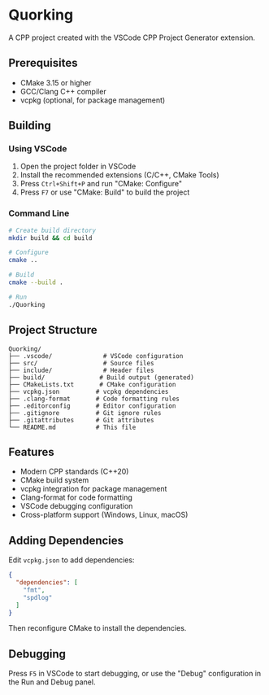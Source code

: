 # Quorking

A CPP project created with the VSCode CPP Project Generator extension.

## Prerequisites

- CMake 3.15 or higher
- GCC/Clang C++ compiler
- vcpkg (optional, for package management)

## Building

### Using VSCode

1. Open the project folder in VSCode
2. Install the recommended extensions (C/C++, CMake Tools)
3. Press `Ctrl+Shift+P` and run "CMake: Configure"
4. Press `F7` or use "CMake: Build" to build the project

### Command Line

```bash
# Create build directory
mkdir build && cd build

# Configure
cmake ..

# Build
cmake --build .

# Run
./Quorking
```

## Project Structure

```
Quorking/
├── .vscode/              # VSCode configuration
├── src/                  # Source files
├── include/              # Header files
├── build/               # Build output (generated)
├── CMakeLists.txt       # CMake configuration
├── vcpkg.json          # vcpkg dependencies
├── .clang-format       # Code formatting rules
├── .editorconfig       # Editor configuration
├── .gitignore          # Git ignore rules
├── .gitattributes      # Git attributes
└── README.md           # This file
```

## Features

- Modern CPP standards (C++20)
- CMake build system
- vcpkg integration for package management
- Clang-format for code formatting
- VSCode debugging configuration
- Cross-platform support (Windows, Linux, macOS)

## Adding Dependencies

Edit `vcpkg.json` to add dependencies:

```json
{
  "dependencies": [
    "fmt",
    "spdlog"
  ]
}
```

Then reconfigure CMake to install the dependencies.

## Debugging

Press `F5` in VSCode to start debugging, or use the "Debug" configuration in the Run and Debug panel.
